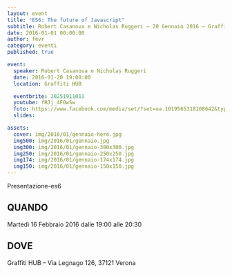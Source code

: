 ```yaml
---
layout: event
title: "ES6: The future of Javascript"
subtitle: Robert Casanova e Nicholas Ruggeri – 20 Gennaio 2016 – Graffiti HUB
date: 2016-01-01 00:00:00
author: fevr
category: eventi
published: true

event:
  speaker: Robert Casanova e Nicholas Ruggeri
  date: 2016-01-20 19:00:00
  location: Graffiti HUB

  eventbrite: 20251911011
  youtube: fRJj_4FOwSw
  foto: https://www.facebook.com/media/set/?set=oa.1019565318108642&type=3
  slides:

assets:
  cover: img/2016/01/gennaio-hero.jpg
  img500: img/2016/01/gennaio.jpg
  img300: img/2016/01/gennaio-300x300.jpg
  img250: img/2016/01/gennaio-250x250.jpg
  img174: img/2016/01/gennaio-174x174.jpg
  img150: img/2016/01/gennaio-150x150.jpg
---
```


Presentazione-es6

## QUANDO
Martedì 16 Febbraio 2016 dalle 19:00 alle 20:30

## DOVE
Graffiti HUB – Via Legnago 126, 37121 Verona